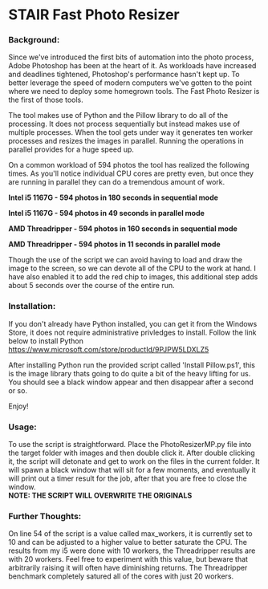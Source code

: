 # STAIR Fast Photo Resizer

### Background: 

Since we've introduced the first bits of automation into the photo process, Adobe Photoshop has been at the heart of it. As workloads have increased and deadlines tightened, Photoshop's performance hasn't kept up. To better leverage the speed of modern computers we've gotten to the point where we need to deploy some homegrown tools. The Fast Photo Resizer is the first of those tools. 

The tool makes use of Python and the Pillow library to do all of the processing. It does not process sequentially but instead makes use of multiple processes. When the tool gets under way it generates ten worker processes and resizes the images in parallel. Running the operations in parallel provides for a huge speed up.

On a common workload of 594 photos the tool has realized the following times. As you'll notice individual CPU cores are pretty even, but once they are running in parallel they can do a tremendous amount of work. 

**Intel i5 1167G - 594 photos in 180 seconds in sequential mode**

**Intel i5 1167G - 594 photos in 49 seconds in parallel mode**

**AMD Threadripper - 594 photos in 160 seconds in sequential mode**

**AMD Threadripper - 594 photos in 11 seconds in parallel mode**

Though the use of the script we can avoid having to load and draw the image to the screen, so we can devote all of the CPU to the work at hand. I have also enabled it to add the red chip to images, this additional step adds about 5 seconds over the course of the entire run. 

### Installation: 

If you don't already have Python installed, you can get it from the Windows Store, it does not require administrative privledges to install. Follow the link below to install Python
https://www.microsoft.com/store/productId/9PJPW5LDXLZ5

After installing Python run the provided script called 'Install Pillow.ps1', this is the image library thats going to do quite a bit of the heavy lifting for us. You should see a black window appear and then disappear after a second or so. 

Enjoy!

### Usage:

To use the script is straightforward. Place the PhotoResizerMP.py file into the target folder with images and then double click it. After double clicking it, the script will detonate and get to work on the files in the current folder. It will spawn a black window that will sit for a few moments, and eventually it will print out a timer result for the job, after that you are free to close the window.  
**NOTE: THE SCRIPT WILL OVERWRITE THE ORIGINALS**

### Further Thoughts:

On line 54 of the script is a value called max_workers, it is currently set to 10 and can be adjusted to a higher value to better saturate the CPU. The results from my i5 were done with 10 workers, the Threadripper results are with 20 workers. Feel free to experiment with this value, but beware that arbitrarily raising it will often have diminishing returns. The Threadripper benchmark completely satured all of the cores with just 20 workers. 



